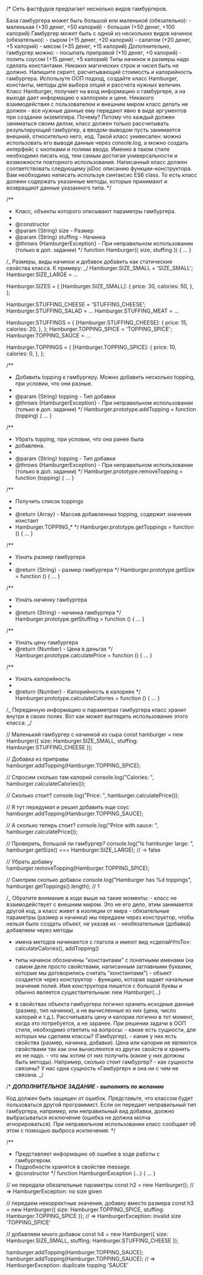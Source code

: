 /\*
Сеть фастфудов предлагает несколько видов гамбургеров.

База гамбургера может быть большой или маленькой (обязательно): - маленькая (+30 денег, +50 калорий) - большая (+50 денег, +100 калорий)
Гамбургер может быть с одной из нескольких видов начинок (обязательно): - сыром (+15 денег, +20 калорий) - салатом (+20 денег, +5 калорий) - мясом (+35 денег, +15 калорий)
Дополнительно, гамбургер можно: - посыпать приправой (+10 денег, +0 калорий) - полить соусом (+15 денег, +5 калорий)
Типы начинок и размеры надо сделать константами. Никаких магических строк
и чисел быть не должно.
Напишите скрипт, расчитывающий стоимость и калорийность гамбургера.
Используте ООП подход, создайте класс Hamburger, константы, методы
для выбора опций и рассчета нужных величин.
Класс Hamburger, получает на вход информацию о гамбургере, а на выходе
дает информацию о каллориях и цене. Никакого взаимодействия с пользователем
и внешним миром класс делать не должен - все нужные данные ему передают явно
в виде аргументов при создании экземпляра.
Почему? Потому что каждый должен заниматься своим делом, класс должен только
рассчитывать результирующий гамбургер, а вводом-выводом пусть занимается
внешний, относительно него, код. Такой класс унивесален: можно использовать его
выводя данные через console.log, а можно создать интерфейс с кнопками и полями ввода.
Именно в таком стиле необходимо писать код, тем самым достигая универсальности
и возможности повторного использования.
Написанный класс должен соответствовать следующему jsDoc описанию функции-конструктора.
Вам необходимо написать используя синтаксис ES6 class. То есть класс должен содержать
указанные методы, которые принимают и возвращают данные указанного типа.
\*/

/\*\*

* Класс, объекты которого описывают параметры гамбургера.
*
* @constructor
* @param {String} size - Размер
* @param {String} stuffing - Начинка
* @throws {HamburgerException} - При неправильном использовании (только в доп. задании)
  \*/
  function Hamburger({ size, stuffing }) { ... }

/_ Размеры, виды начинок и добавок добавить как статические свойства класса. К примеру: _/
Hamburger.SIZE_SMALL = 'SIZE_SMALL';
Hamburger.SIZE_LARGE = ...

Hamburger.SIZES = {
[Hamburger.SIZE_SMALL]: {
price: 30,
calories: 50,
},
};

Hamburger.STUFFING_CHEESE = 'STUFFING_CHEESE';
Hamburger.STUFFING_SALAD = ...
Hamburger.STUFFING_MEAT = ...

Hamburger.STUFFINGS = {
[Hamburger.STUFFING_CHEESE]: {
price: 15,
calories: 20,
},
};
Hamburger.TOPPING_SPICE = 'TOPPING_SPICE';
Hamburger.TOPPING_SAUCE = ...

Hamburger.TOPPINGS = {
[Hamburger.TOPPING_SPICE]: {
price: 10,
calories: 0,
},
};

/\*\*

* Добавить topping к гамбургеру. Можно добавить несколько topping, при условии, что они разные.
*
* @param {String} topping - Тип добавки
* @throws {HamburgerException} - При неправильном использовании (только в доп. задании)
  \*/
  Hamburger.prototype.addTopping = function (topping) { ... }

/\*\*

* Убрать topping, при условии, что она ранее была
* добавлена.
*
* @param {String} topping - Тип добавки
* @throws {HamburgerException} - При неправильном использовании (только в доп. задании)
  \*/
  Hamburger.prototype.removeTopping = function (topping) { ... }

/\*\*

* Получить список toppings
*
* @return {Array} - Массив добавленных topping, содержит значения констант
* Hamburger.TOPPING\_\*
  \*/
  Hamburger.prototype.getToppings = function () { ... }

/\*\*

* Узнать размер гамбургера
*
* @return {String} - размер гамбургера
  \*/
  Hamburger.prototype.getSize = function () { ... }

/\*\*

* Узнать начинку гамбургера
*
* @return {String} - начинка гамбургера
  \*/
  Hamburger.prototype.getStuffing = function () { ... }

/\*\*

* Узнать цену гамбургера
* @return {Number} - Цена в деньгах
  \*/
  Hamburger.prototype.calculatePrice = function () { ... }

/\*\*

* Узнать калорийность
*
* @return {Number} - Калорийность в калориях
  \*/
  Hamburger.prototype.calculateCalories = function () { ... }

/_
Переданную информацию о параметрах гамбургера
класс хранит внутри в своих полях. Вот как может
выглядеть использование этого класса:
_/

// Маленький гамбургер с начинкой из сыра
const hamburger = new Hamburger({
size: Hamburger.SIZE_SMALL,
stuffing: Hamburger.STUFFING_CHEESE
});

// Добавка из приправы
hamburger.addTopping(Hamburger.TOPPING_SPICE);

// Спросим сколько там калорий
console.log("Calories: ", hamburger.calculateCalories());

// Сколько стоит?
console.log("Price: ", hamburger.calculatePrice());

// Я тут передумал и решил добавить еще соус
hamburger.addTopping(Hamburger.TOPPING_SAUCE);

// А сколько теперь стоит?
console.log("Price with sauce: ", hamburger.calculatePrice());

// Проверить, большой ли гамбургер?
console.log("Is hamburger large: ", hamburger.getSize() === Hamburger.SIZE_LARGE); // -> false

// Убрать добавку
hamburger.removeTopping(Hamburger.TOPPING_SPICE);

// Смотрим сколько добавок
console.log("Hamburger has %d toppings", hamburger.getToppings().length); // 1

/_
Обратите внимание в коде выше на такие моменты: - класс не взаимодействует с внешним миром. Это не его дело, этим занимается другой код,
а класс живет в изоляции от мира - обязательные параметры (размер и начинка) мы передаем через конструктор,
чтобы нельзя было создать объект, не указав их - необязательные (добавка) добавляем через методы

 - имена методов начинаются с глагола и имеют вид «сделайЧтоТо»: calculateCalories(), addTopping()

 - типы начинок обозначены "константами" с понятными именами (на самом деле просто свойствами,
написанным заглавными буквами, которые мы договорились считать "константами") - объект создается через конструктор - функцию, которая задает начальные значения полей.
Имя конструктора пишется с большой буквы и обычно является существительным: new Hamburger(...)

 - в свойствах объекта гамбургера логично хранить исходные данные (размер, тип начинки),
а не вычисленные из них (цена, число калорий и т.д.). Рассчитывать цену и калории
логично в тот момент, когда это потребуется, а не заранее.
При решении задачи в ООП стиле, необходимо ответить на вопросы: - какие есть сущности, для которых мы сделаем классы? (Гамбургер). - какие у них есть свойства (размер, начинка, добавки). Цена или калории не являются свойствами так
как они вычисляются из других свойств и хранить их не надо. - что мы хотим от них получить (какие у них должны быть методы). Например, сколько стоит гамбургер? - как сущности связаны? У нас одна сущность «Гамбургер» и она ни с чем не связана.
_/

/\*
**_ДОПОЛНИТЕЛЬНОЕ ЗАДАНИЕ - выполнять по желанию_**

Код должен быть защищен от ошибок. Представьте, что классом будет
пользоваться другой программист. Если он передает неправильный тип
гамбургера, например, или неправильный вид добавки, должно выбрасываться
исключение (ошибка не должна молча игнорироваться).
При неправильном использовании класс сообщает об этом с помощью выброса исключения.
\*/

/\*\*

* Представляет информацию об ошибке в ходе работы с гамбургером.
* Подробности хранятся в свойстве message.
* @constructor
  \*/
  function HamburgerException (...) { ... }

// не передали обязательные параметры
const h2 = new Hamburger(); // => HamburgerException: no size given

// передаем некорректные значения, добавку вместо размера
const h3 = new Hamburger({
size: Hamburger.TOPPING_SPICE,
stuffing: Hamburger.TOPPING_SPICE
});
// => HamburgerException: invalid size 'TOPPING_SPICE'

// добавляем много добавок
const h4 = new Hamburger({
size: Hamburger.SIZE_SMALL,
stuffing: Hamburger.STUFFING_CHEESE
});

hamburger.addTopping(Hamburger.TOPPING_SAUCE);
hamburger.addTopping(Hamburger.TOPPING_SAUCE);
// => HamburgerException: duplicate topping 'SAUCE'
